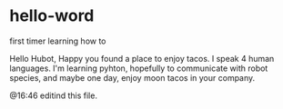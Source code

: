 # hello-word
first timer learning how to 

Hello Hubot,
Happy you found a place to enjoy tacos. 
I speak 4 human languages. I'm learning pyhton, hopefully to communicate with robot species, and maybe one day, enjoy moon tacos in your company.


@16:46 editind this file.
